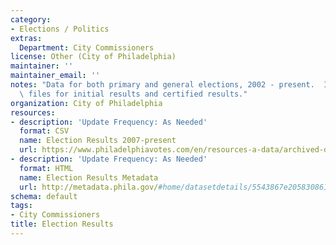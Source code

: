 ```yaml
---
category:
- Elections / Politics
extras:
  Department: City Commissioners
license: Other (City of Philadelphia)
maintainer: ''
maintainer_email: ''
notes: "Data for both primary and general elections, 2002 - present.  Includes separate\
  \ files for initial results and certified results."
organization: City of Philadelphia
resources:
- description: 'Update Frequency: As Needed'
  format: CSV
  name: Election Results 2007-present
  url: https://www.philadelphiavotes.com/en/resources-a-data/archived-data-sets
- description: 'Update Frequency: As Needed'
  format: HTML
  name: Election Results Metadata
  url: http://metadata.phila.gov/#home/datasetdetails/5543867e20583086178c4f66/representationdetails/55438ace9b989a05172d0d80/
schema: default
tags:
- City Commissioners
title: Election Results
---
```

